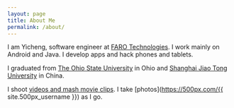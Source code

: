 ```yaml
---
layout: page
title: About Me
permalink: /about/
---
```


I am Yicheng, software engineer at [FARO Technologies](http://www.faro.com). I work mainly on Android and Java. I develop apps and hack phones and tablets.  

I graduated from [The Ohio State University](http://www.osu.edu) in Ohio and [Shanghai Jiao Tong University](http://en.sjtu.edu.cn/) in China. 

I shoot [videos and mash movie clips](https://www.youtube.com/channel/UCBsGyxkyzV9lrBvPGNRrVGQ). I take [photos](https://500px.com/{{ site.500px_username }}) as I go. 
